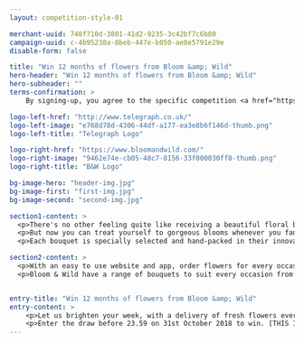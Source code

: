 ```yaml
---
layout: competition-style-01

merchant-uuid: 748f710d-3801-41d2-9235-3c42bf7c6b80
campaign-uuid: c-4b95238a-8beb-447e-b050-ae8e5791e29e
disable-form: false

title: "Win 12 months of flowers from Bloom &amp; Wild"
hero-header: "Win 12 months of flowers from Bloom &amp; Wild"
hero-subheader: ""
terms-confirmation: >
    By signing-up, you agree to the specific competition <a href="https://win.buyexpressly.com/demo-bloomandwild/Example-T&Cs.pdf">T&Cs</a> and to become a registered user of the Telegraph Group. You'll have access to offers and competitions available to registered users. <br /><a href="https://www.telegraph.co.uk/topics/about-us/3692012/Terms-and-Conditions.html">Terms & Conditions</a> | <a href="https://www.telegraph.co.uk/topics/about-us/3691972/Privacy-and-Cookie-Policy.html">Privacy Policy</a>

logo-left-href: "http://www.telegraph.co.uk/"
logo-left-image: "e768d78d-4306-44df-a177-ea3e8b6f146d-thumb.png"
logo-left-title: "Telegraph Logo"

logo-right-href: "https://www.bloomandwild.com/"
logo-right-image: "9462e74e-cb05-48c7-8156-33f000030ff8-thumb.png"
logo-right-title: "B&W Logo"

bg-image-hero: "header-img.jpg"
bg-image-first: "first-img.jpg"
bg-image-second: "second-img.jpg"

section1-content: >
  <p>There's no other feeling quite like receiving a beautiful floral bouquet... then hunting around the house trying to find the right size vase to put it in.</p>
  <p>But now you can treat yourself to gorgeous blooms whenever you fancy as Bloom & Wild take extra care and attention to each bouquet they deliver. The British based florist are putting the fun back into flower gifting by designing exciting, on-trend bouquets of fresh flowers that are simple to send and even easier to receive.</p>
  <p>Each bouquet is specially selected and hand-packed in their innovative letterbox packaging, meaning you don't need to be in to receive your flowers.</p>

section2-content: >
  <p>With an easy to use website and app, order flowers for every occasion could not be simpler.</p>
  <p>Bloom & Wild have a range of bouquets to suit every occasion from Birthday blooms, letterbox plants to hand-tied seasonal bouquets.</p>


entry-title: "Win 12 months of flowers from Bloom &amp; Wild"
entry-content: >
    <p>Let us brighten your week, with a delivery of fresh flowers every week for a year, one lucky winner will receive a 12-month Bloom & Wild lux letterbox subscription.</p>
    <p>Enter the draw before 23.59 on 31st October 2018 to win. [THIS IS A DEMO]</p>
---
```


